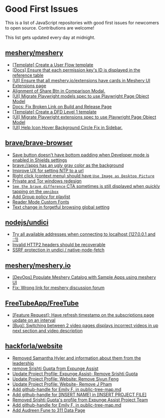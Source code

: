 # Good First Issues

This is a list of JavaScript repositories with good first issues for newcomers to open source. Contributions are welcome!

This list gets updated every day at midnight.

## [meshery/meshery](https://github.com/meshery/meshery)

- [[Template] Create a User Flow template](https://github.com/meshery/meshery/issues/12456)
- [[Docs] Ensure that each permission key's ID is displayed in the reference table](https://github.com/meshery/meshery/issues/15514)
- [[UI] Ensure that all meshery.io/extensions have cards in Meshery UI Extensions page](https://github.com/meshery/meshery/issues/13623)
- [Alignment of Share Btn in Comparison Modal.](https://github.com/meshery/meshery/issues/15173)
- [[UI] Migrate Playwright models spec to use Playwright Page Object Model](https://github.com/meshery/meshery/issues/15372)
- [Docs: Fix Broken Link on Build and Release Page](https://github.com/meshery/meshery/issues/15326)
- [[Template] Create a DFD Level 1 template](https://github.com/meshery/meshery/issues/12501)
- [[UI] Migrate Playwright extensions spec to use Playwright Page Object Model](https://github.com/meshery/meshery/issues/15373)
- [[UI] Help Icon Hover Background Circle Fix in Sidebar.](https://github.com/meshery/meshery/issues/15202)

## [brave/brave-browser](https://github.com/brave/brave-browser)

- [Save button doesn't have bottom padding when Developer mode is enabled in Shields settings](https://github.com/brave/brave-browser/issues/47782)
- [brave://apps has an ugly gray color as the background](https://github.com/brave/brave-browser/issues/25736)
- [Improve UX for setting NTP to a url](https://github.com/brave/brave-browser/issues/43302)
- [Right click (context menu) should have `Use Image as Desktop Picture`](https://github.com/brave/brave-browser/issues/7922)
- [Private and Tor windows redesign](https://github.com/brave/brave-browser/issues/37595)
- [`See the brave difference` CTA sometimes is still displayed when quickly tapping on the `omnibox`](https://github.com/brave/brave-browser/issues/48002)
- [Add Group policy for playlist](https://github.com/brave/brave-browser/issues/41428)
- [Reader Mode Custom Fonts](https://github.com/brave/brave-browser/issues/47598)
- [Text change in forgetful browsing global setting](https://github.com/brave/brave-browser/issues/30163)

## [nodejs/undici](https://github.com/nodejs/undici)

- [Try all available addresses when connecting to localhost (127.0.0.1 and ::1)](https://github.com/nodejs/undici/issues/1602)
- [Invalid HTTP2 headers should be recoverable](https://github.com/nodejs/undici/issues/4356)
- [SSRF protection in undici / native-node-fetch](https://github.com/nodejs/undici/issues/2019)

## [meshery/meshery.io](https://github.com/meshery/meshery.io)

- [[DevOps] Populate Meshery Catalog with Sample Apps using meshery UI](https://github.com/meshery/meshery.io/issues/1699)
- [Fix: Wrong link for meshery discussion forum](https://github.com/meshery/meshery.io/issues/2292)

## [FreeTubeApp/FreeTube](https://github.com/FreeTubeApp/FreeTube)

- [[Feature Request]: Have refresh timestamp on the subscriptions page update on an interval](https://github.com/FreeTubeApp/FreeTube/issues/5140)
- [[Bug]: Switching between 2 video pages displays incorrect videos in up next section and video description](https://github.com/FreeTubeApp/FreeTube/issues/2261)

## [hackforla/website](https://github.com/hackforla/website/pull/8199)

- [Removed Samantha Hyler and information about them from the leadership](https://github.com/hackforla/website/pull/8199)
- [remove Srishti Gupta from Expunge Assist](https://github.com/hackforla/website/pull/8253)
- [Update Project Profile: Expunge Assist- Remove Srishti Gupta](https://github.com/hackforla/website/issues/8002)
- [Update Project Profile: Website: Remove Siyun Feng](https://github.com/hackforla/website/issues/8238)
- [Update Project Profile: Website- Remove J Pham](https://github.com/hackforla/website/issues/8244)
- [Add github-handle for Emily F. in public-tree-map.md](https://github.com/hackforla/website/issues/7792)
- [Add github-handle for [INSERT NAME] in [INSERT PROJECT FILE]](https://github.com/hackforla/website/issues/8252)
- [Removed Srishti Gupta's profile from Expunge Assist Project Team](https://github.com/hackforla/website/pull/8242)
- [Add github-handle for Emily F. in public-tree-map.md](https://github.com/hackforla/website/pull/8173)
- [Add Audreen Fune to 311 Data Page](https://github.com/hackforla/website/pull/8243)

